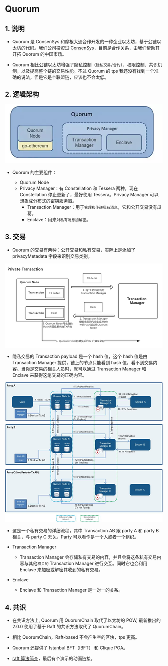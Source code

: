 # Quorum

## 1. 说明

- Quorum 是 ConsenSys 和摩根大通合作开发的一种企业以太坊，基于公链以太坊的代码。我们公司投资过 ConsenSys，目前是合作关系，由我们帮助其开拓 Quorum 的中国市场。

- Quorum 相比公链以太坊增强了隐私控制（`隐私交易/合约`）、权限控制、共识机制，以及提高整个链的交易性能。不过 Quorum 的 tps 我还没有找到一个准确的说法，但是它是个联盟链，应该也不会太低。

## 2. 逻辑架构

![逻辑架构图](../images/逻辑架构.png)

- Quorum 的主要组件：

	- Quorum Node
	- Privacy Manager：有 Constellation 和 Tessera 两种，现在 Constellation 停止更新了，最好使用 Tessera。Privacy Manager 可以想象成分布式的密钥服务器。
		- Transaction Manager：用于`管理和传递私有消息`，它和公开交易没有瓜葛。
		- Enclave：用来`对私有消息加解密`。

## 3. 交易

- Quorum 的交易有两种：公开交易和私有交易，实际上是添加了 privacyMetadata 字段来识别交易类别。

![广播私有交易图](../images/广播私有交易.png)

- 隐私交易的 Transaction payload 是一个 hash 值，这个 hash 值是由 Transaction Manager 提供，链上的节点只能看到 hash 值，看不到交易内容。当你是交易的相关人员时，就可以通过 Transaction Manager 和 Enclave 来获得这笔交易的正确内容。

![私有交易流程图](../images/QuorumTransactionProcessing.jpg)
- 这是一个私有交易的详细流程，其中 Transaction AB 跟 party A 和 party B 相关，与 party C 无关。Party 可以看作是一个人或者一个组织。

- Transaction Manager
	- Transaction Manager 会存储私有交易的内容，并且会将这条私有交易内容与其他`相关的` Transaction Manager 进行交互。同时它也会利用 Enclave 来加密或解密其收到的私有交易。

- Enclave
	- Enclave 和 Transaction Manager 是一对一的关系。

## 4. 共识

- 在共识方法上, Quorum 用 QuorumChain 取代了以太坊的 POW, 最新推出的 2.0.0 使用了基于 Raft 的共识方法取代了 QuorumChain。
- 相比 QuorumChain，Raft-based 不会产生空的区块，tps 更高。
- Quorum 还提供了 Istanbul BFT（IBFT） 和 Clique POA。

- [raft 算法简介](https://www.jianshu.com/p/8e4bbe7e276c)，最后有个演示的动画链接。









